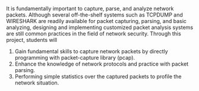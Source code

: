 It is fundamentally important to capture, parse, and analyze network packets. Although several off-the-shelf systems such as TCPDUMP and WIRESHARK are readily available for packet capturing, parsing, and basic analyzing, designing and implementing customized packet analysis systems are still common practices in the field of network security. Through this project, students will
1.	Gain fundamental skills to capture network packets by directly programming with packet-capture library (pcap). 
2.	Enhance the knowledge of network protocols and practice with packet parsing. 
3.	Performing simple statistics over the captured packets to profile the network situation. 
